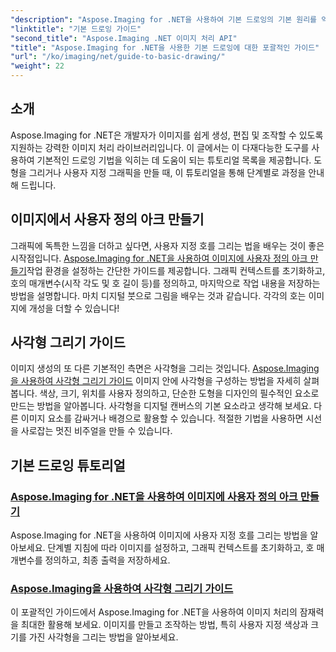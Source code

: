 ```yaml
---
"description": "Aspose.Imaging for .NET을 사용하여 기본 드로잉의 기본 원리를 익혀보세요. 이 단계별 튜토리얼에서는 도형 생성, 변형 적용, 이미지 처리 등 필수 개념을 다룹니다."
"linktitle": "기본 드로잉 가이드"
"second_title": "Aspose.Imaging .NET 이미지 처리 API"
"title": "Aspose.Imaging for .NET을 사용한 기본 드로잉에 대한 포괄적인 가이드"
"url": "/ko/imaging/net/guide-to-basic-drawing/"
"weight": 22
---
```


## 소개

Aspose.Imaging for .NET은 개발자가 이미지를 쉽게 생성, 편집 및 조작할 수 있도록 지원하는 강력한 이미지 처리 라이브러리입니다. 이 글에서는 이 다재다능한 도구를 사용하여 기본적인 드로잉 기법을 익히는 데 도움이 되는 튜토리얼 목록을 제공합니다. 도형을 그리거나 사용자 지정 그래픽을 만들 때, 이 튜토리얼을 통해 단계별로 과정을 안내해 드립니다.

## 이미지에서 사용자 정의 아크 만들기

그래픽에 독특한 느낌을 더하고 싶다면, 사용자 지정 호를 그리는 법을 배우는 것이 좋은 시작점입니다. [Aspose.Imaging for .NET을 사용하여 이미지에 사용자 정의 아크 만들기](./create-custom-arc-in-images/)작업 환경을 설정하는 간단한 가이드를 제공합니다. 그래픽 컨텍스트를 초기화하고, 호의 매개변수(시작 각도 및 호 길이 등)를 정의하고, 마지막으로 작업 내용을 저장하는 방법을 설명합니다. 마치 디지털 붓으로 그림을 배우는 것과 같습니다. 각각의 호는 이미지에 개성을 더할 수 있습니다!

## 사각형 그리기 가이드

이미지 생성의 또 다른 기본적인 측면은 사각형을 그리는 것입니다. [Aspose.Imaging을 사용하여 사각형 그리기 가이드](./guide-to-drawing-rectangle/) 이미지 안에 사각형을 구성하는 방법을 자세히 살펴봅니다. 색상, 크기, 위치를 사용자 정의하고, 단순한 도형을 디자인의 필수적인 요소로 만드는 방법을 알아봅니다. 사각형을 디지털 캔버스의 기본 요소라고 생각해 보세요. 다른 이미지 요소를 감싸거나 배경으로 활용할 수 있습니다. 적절한 기법을 사용하면 시선을 사로잡는 멋진 비주얼을 만들 수 있습니다.

## 기본 드로잉 튜토리얼
### [Aspose.Imaging for .NET을 사용하여 이미지에 사용자 정의 아크 만들기](./create-custom-arc-in-images/)
Aspose.Imaging for .NET을 사용하여 이미지에 사용자 지정 호를 그리는 방법을 알아보세요. 단계별 지침에 따라 이미지를 설정하고, 그래픽 컨텍스트를 초기화하고, 호 매개변수를 정의하고, 최종 출력을 저장하세요.
### [Aspose.Imaging을 사용하여 사각형 그리기 가이드](./guide-to-drawing-rectangle/)
이 포괄적인 가이드에서 Aspose.Imaging for .NET을 사용하여 이미지 처리의 잠재력을 최대한 활용해 보세요. 이미지를 만들고 조작하는 방법, 특히 사용자 지정 색상과 크기를 가진 사각형을 그리는 방법을 알아보세요.